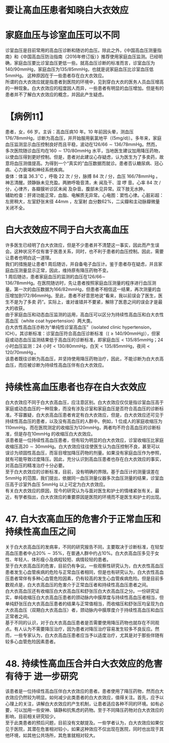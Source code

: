 # 要让高血压患者知晓白大衣效应  
#  家庭血压与诊室血压可以不同  
诊室血压是目前常用的高血压诊断和随访的血压。除此之外，《中国高血压测量指南》和《中国高血压防治指南（2016年修订版）》推荐使用家庭血压监测。已经明确，家庭血压要比诊室血压更低一些。就高血压诊断的标准而言，诊室血压为$140/90\mathrm{mmHg}$，家庭血压为$135/85\mathrm{mmHg}$，也就是说家庭血压比诊室血压低$5\mathrm{mmHg}$。 这种原因在于一些患者存在白大衣效应。  
所谓的白大衣效应就是指患者到医院的环境中，见到穿白大衣的医务人员血压增高的一种现象。白大衣效应的程度因人而异，一些患者有明显的血压增加。但是有的患者并不了解白大衣效应的概念，并因此产生疑虑。  
# 【病例11】  
患者，女，66 岁。主诉：高血压病10 年。10 年前因头晕，测血压$176/78\mathrm{mmHg}$，诊断为高血压，并开始服用氨氯地平（$\left(5\mathrm{m}\mathrm{g}/\mathrm{d}\right)$）。多年来，家庭血压监测显示血压控制良好而且平稳，波动在$126/66\sim136/78\mathrm{mmHg}$。然而，多次医院随诊血压均在$160\sim170/80\mathrm{mmHg}$ 水平，当地医生建议加用降压药物，以使血压得到更好控制。但是，患者对此建议心存疑虑，认为医生为了多卖药，故意将血压测值提高。为得到一个“真实的”血压数据而就诊。患者否认糖尿病、冠心病、心力衰竭和神经系统疾病。  
查体：体温 $36.3^{\circ}\mathrm{C}$ ，呼吸 22  次 /  分，脉搏 84  次 /  分，血压 $166/78\mathrm{mmHg}$ 。神志清醒。颈静脉未见充盈。两肺呼吸音清，未 闻及干、湿 啰 音。心率 84  次 /  分，心律齐，各瓣膜听诊区未闻 及杂音。腹部未见异常。双下肢无水肿。  
辅助检查：肝肾功能正常，血脂、电解质无异常。心电图：窦性心律。心脏彩超：左房稍大，左室舒张末径 $44\mathrm{mm}$ ，左室射 血分数$62\%$，二尖瓣和主动脉瓣微量关闭不全。  
#  白大衣效应不同于白大衣高血压  
许多医生已经明了白大衣效应，但是不少患者并不清楚这一事实，因此而产生误会。这种状况不仅有害于医患关系，同时，也不利于患者的血压控制。因此，需要让患者也明白这一道理。  
我们的措施是让患者1 周后随访，并自备电子血压计。鉴于患者存在疑虑，并且家庭血压测量显示正常，因此，维持原有降压药物不变。  
1 周后随访，患者家庭血压的监测的血压在$126/66\sim$  
$136/78\mathrm{mmHg}$。在医院随访时，先让患者按照家庭血压测量的程序进行血压测量。第一次的血压数据为$166/82\mathrm{mmHg}$，但患者不相信这一结果，再次测量的血压增加到$172/86\mathrm{mmHg}$。至此，患者不好意思地说“看来，我以前误会了医生，医生不是为了多卖 药”。实际上，谁对谁错并不要紧，解除了医患之间的误会才是最大的收获。  
由于家庭血压和动态血压监测的运用，高血压可以区分为持续性高血压和白大衣性高血压（white coat hypertension）两大类。  
白大衣性高血压亦称为“单纯性诊室高血压”（isolated clinic hypertension，ICH）。其诊断标准：诊室血压符合高血压诊断标准（$(\geqslant140/90\mathrm{mm}\mathrm{Hg})$），但家庭或动态血压监测结果低于高血压的诊断标准，即家庭血压$<135/85\mathrm{mmHg}$；24 小时血压监测：24 小时$<130/80\mathrm{mmHg}$，白天$<135/85\mathrm{mmHg}$，夜间$<120/70\mathrm{mmHg}.$。  
该患者既往诊断为高血压，并坚持使用降压药物治疗，因此，不能诊断为白大衣高血压，而应被诊断为持续性高血压伴有白大衣效应。  
#  持续性高血压患者也存在白大衣效应  
白大衣效应不同于白大衣高血压，应注意区别。白大衣效应仅仅是指诊室血压高于家庭或动态血压的一种现象，而没有涉及诊室和家庭血压是否符合高血压的诊断标准。不容置疑，白大衣高血压患者肯定有白大衣效应，但是，白大衣效应还可见于持续性高血压的患者，以及没有高血压的人群中。例如，1 位成人的家庭收缩压为$110\mathrm{mmHg}$，而在医院测定的收缩压为$120\mathrm{mmHg}$，两者均不符合高血压的诊断标准，但是存在$10\mathrm{mmHg}$ 的收缩压白大衣效应。  
该患者是一位持续性高血压患者，但有较为明显的白大衣效应，诊室收缩压比家庭收缩压高$20\sim30\mathrm{mmHg}$。白大衣效应往往使医生认为血压控制不良，甚至可以误诊为顽固性高血压，而盲目增加降压药物的剂量。如果没有家庭血压作为参照，就有可能导致过度降压。因此，充分认识到高血压患者也存在白大衣效应的事实，对高血压的精准治疗十分必要。  
至于白大衣效应的诊断标准，目前，没有明确的界限。基于血压计的测量误差在5mmHg 的范围，我们提出，依据同一血压测量仪器多次血压测量的结果，诊室血压高于诊室外血压 5mmHg 以上可定为白大衣效应。  
有关白大衣效应的原因，现今的研究认为与面对医生和护士的情绪紧张有关。最近，有学者指出，白大衣效应的重要原因是医院的环境而不是医生和护士的出现。  
# 47. 白大衣高血压的危害介于正常血压和持续性高血压之间  
关于白大衣高血压的发病率，不同的研究报告不同，主要取决于诊断标准，在轻型高血压患者中占$20\%\sim35\%$，在普通人群中约占$10\%$。白大衣高血压多见于女性、年轻人、体形瘦小及病程较短、病情较轻的患者。  
至于白大衣高血压的危害，目前仍有争议。一些观察性研究认为，白大衣性高血压患者发生心血管疾病的危险与正常血压者相同，但是也有研究认为，白大衣性高血压患者常伴有多种心血管危险因素，仍有较高的发生心血管疾病危险。但是目前多数观点是，白大衣高血压的危害介于正常血压者和持续性高血压患者之间。  
白大衣高血压还有收缩压白大衣高血压和舒张压白大衣高血压之分。一份研究证实，单纯收缩压白大衣高血压患者的颈动脉内中膜厚度与持续性高血压者相当，但单纯舒张压白大衣高血压患者的结果与正常值相当，而收缩压和舒张压均呈现为白大衣高血压（双期白大衣高血压）者，颈动脉内中膜厚度介于持续性高血压和血压正常者之间。  
基于不同的认识，对于白大衣高血压患者是否需要使用降压药物也就存在不同观点。有人认为不需要降压治疗，因为患者对降压治疗容易发生较多不良反应。然而，一些专家认为，白大衣高血压患者应当予以适度治疗，尤其是对于那些伴随有较多心血管危险因素患者。  
# 48.  持续性高血压合并白大衣效应的危害有待于 进一步研究  
该患者是一位持续性高血压伴白大衣效应的患者。患者使用了降压药物，然而白大衣效应仍然较为明显。如何减少此类患者的白大衣效应，值得关注。首先，应予以心理上的关注，讲解白大衣效应的产生机制，让患者适应各种不同的环境。如有必要，可以加用一些安神、镇静和抗焦虑的药物。至于不同降压药物对白大衣效应的影响，目前相关研究较少。  
至于此类患者的预后问题，目前没有文献提及。一些学者认为，白大衣效应如果仅见于医院，其潜在危害相对较小，如果这种效应不仅出现在医院，同时也出现于其他环境，如其他公共场所，其危害就相对较大。  
